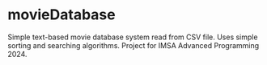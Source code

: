 # movieDatabase
Simple text-based movie database system read from CSV file. Uses simple sorting and searching algorithms. Project for IMSA Advanced Programming 2024.
